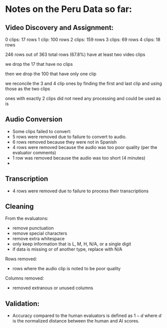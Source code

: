 # Notes on the Peru Data so far:


## Video Discovery and Assignment:
0 clips: 17 rows
1 clip: 100 rows
2 clips: 159 rows
3 clips: 69 rows
4 clips: 18 rows

246 rows out of 363 total rows (67.8%) have at least two video clips

we drop the 17 that have no clips

then we drop the 100 that have only one clip

we reconcile the 3 and 4 clip ones by finding the first and last clip and using those as the two clips

ones with exactly 2 clips did not need any processing and could be used as is

## Audio Conversion

- Some clips failed to convert:
- 5 rows were removed due to failure to convert to audio. 
- 6 rows removed because they were not in Spanish
- 4 rows were removed because the audio was too poor quality (per the evaluator comments)
- 1 row was removed because the audio was too short (4 minutes)
- 
## Transcription

- 4 rows were removed due to failure to process their transcriptions

## Cleaning

From the evaluatons:
- remove punctuation
- remove special characters
- remove extra whitespace
- only keep information that is L, M, H, N/A, or a single digit
- if data is missing or of another type, replace with N/A

Rows removed:
- rows where the audio clip is noted to be poor quality

Columns removed:
- removed extranous or unused columns


## Validation:

- Accuracy compared to the human evaluators is defined as $1-d$ where $d$ is the normalized distance between the human and AI scores.